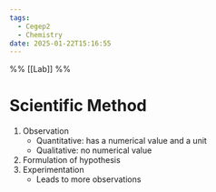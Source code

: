 ```yaml
---
tags:
  - Cegep2
  - Chemistry
date: 2025-01-22T15:16:55
---
```


%% [[Lab]] %%

# Scientific Method

1. Observation
	- Quantitative: has a numerical value and a unit
	- Qualitative: no numerical value
2. Formulation of hypothesis
3. Experimentation
	- Leads to more observations